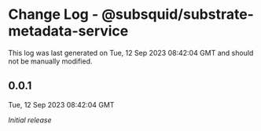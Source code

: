 # Change Log - @subsquid/substrate-metadata-service

This log was last generated on Tue, 12 Sep 2023 08:42:04 GMT and should not be manually modified.

## 0.0.1
Tue, 12 Sep 2023 08:42:04 GMT

_Initial release_

